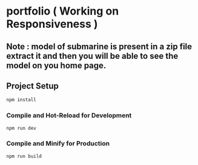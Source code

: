 # portfolio ( Working on Responsiveness )

## Note : model of submarine is present in a zip file extract it and then you will be able to see the model on you home page.
 

## Project Setup

```sh
npm install
```

### Compile and Hot-Reload for Development

```sh
npm run dev
```

### Compile and Minify for Production

```sh
npm run build
```
